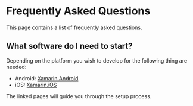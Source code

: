 # Frequently Asked Questions

This page contains a list of frequently asked questions.

## What software do I need to start?

Depending on the platform you wish to develop for the following thing are needed:

- Android: [Xamarin.Android](https://docs.microsoft.com/en-us/xamarin/android/)
- iOS: [Xamarin.iOS](https://docs.microsoft.com/en-us/xamarin/ios/)

The linked pages will guide you through the setup process.

